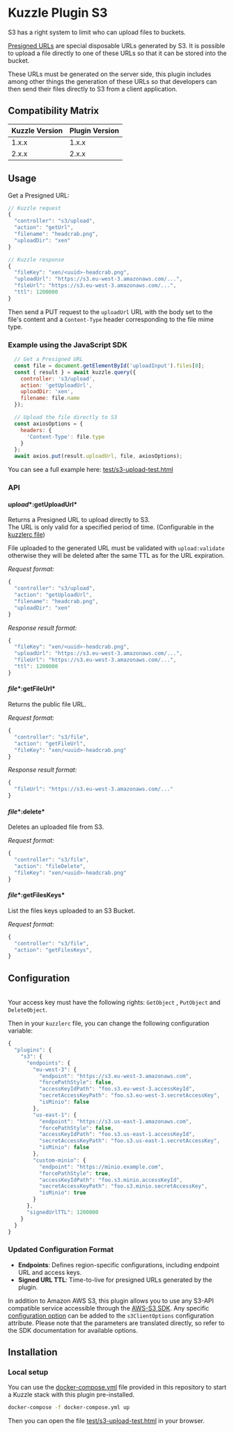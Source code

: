 # Kuzzle Plugin S3

S3 has a right system to limit who can upload files to buckets.

[Presigned URLs](https://docs.aws.amazon.com/AmazonS3/latest/dev/PresignedUrlUploadObject.html) are special disposable URLs generated by S3. It is possible to upload a file directly to one of these URLs so that it can be stored into the bucket.

These URLs must be generated on the server side, this plugin includes among other things the generation of these URLs so that developers can then send their files directly to S3 from a client application.

## Compatibility Matrix

| Kuzzle Version | Plugin Version |
| -------------- | -------------- |
| 1.x.x          | 1.x.x          |
| 2.x.x          | 2.x.x          |

## Usage

Get a Presigned URL:

```javascript
// Kuzzle request
{
  "controller": "s3/upload",
  "action": "getUrl",
  "filename": "headcrab.png",
  "uploadDir": "xen"
}

// Kuzzle response
{
  "fileKey": "xen/<uuid>-headcrab.png",
  "uploadUrl": "https://s3.eu-west-3.amazonaws.com/...",
  "fileUrl": "https://s3.eu-west-3.amazonaws.com/...",
  "ttl": 1200000
}
```

Then send a PUT request to the `uploadUrl` URL with the body set to the file's content and a `Content-Type` header corresponding to the file mime type.

### Example using the JavaScript SDK

```js
  // Get a Presigned URL
  const file = document.getElementById('uploadInput').files[0];
  const { result } = await kuzzle.query({
    controller: 's3/upload',
    action: 'getUploadUrl',
    uploadDir: 'xen',
    filename: file.name
  });

  // Upload the file directly to S3
  const axiosOptions = {
    headers: {
      'Content-Type': file.type
    }
  };
  await axios.put(result.uploadUrl, file, axiosOptions);

```

You can see a full example here: [test/s3-upload-test.html](test/s3-upload-test.html)

### API

#### *upload*\*:getUploadUrl\*

Returns a Presigned URL to upload directly to S3.\
The URL is only valid for a specified period of time. (Configurable in the [kuzzlerc file](https://docs.kuzzle.io/plugins/2/manual-setup/config/))

File uploaded to the generated URL must be validated with `upload:validate` otherwise they will be deleted after the same TTL as for the URL expiration.

*Request format:*

```javascript
{
  "controller": "s3/upload",
  "action": "getUploadUrl",
  "filename": "headcrab.png",
  "uploadDir": "xen"
}
```

*Response result format:*

```javascript
{
  "fileKey": "xen/<uuid>-headcrab.png",
  "uploadUrl": "https://s3.eu-west-3.amazonaws.com/...",
  "fileUrl": "https://s3.eu-west-3.amazonaws.com/...",
  "ttl": 1200000
}
```

#### *file*\*:getFileUrl\*

Returns the public file URL.

*Request format:*

```javascript
{
  "controller": "s3/file",
  "action": "getFileUrl",
  "fileKey": "xen/<uuid>-headcrab.png"
}
```

*Response result format:*

```javascript
{
  "fileUrl": "https://s3.eu-west-3.amazonaws.com/..."
}
```

#### *file*\*:delete\*

Deletes an uploaded file from S3.

*Request format:*

```javascript
{
  "controller": "s3/file",
  "action": "fileDelete",
  "fileKey": "xen/<uuid>-headcrab.png"
}
```

#### *file*\*:getFilesKeys\*

List the files keys uploaded to an S3 Bucket.

*Request format:*

```javascript
{
  "controller": "s3/file",
  "action": "getFilesKeys",
}
```

## Configuration

\
Your access key must have the following rights: `GetObject` , `PutObject` and `DeleteObject`.

Then in your `kuzzlerc` file, you can change the following configuration variable:

```js
{
  "plugins": {
    "s3": {
      "endpoints": {
        "eu-west-3": {
          "endpoint": "https://s3.eu-west-3.amazonaws.com",
          "forcePathStyle": false,
          "accessKeyIdPath": "foo.s3.eu-west-3.accessKeyId",
          "secretAccessKeyPath": "foo.s3.eu-west-3.secretAccessKey",
          "isMinio": false
        },
        "us-east-1": {
          "endpoint": "https://s3.us-east-1.amazonaws.com",
          "forcePathStyle": false,
          "accessKeyIdPath": "foo.s3.us-east-1.accessKeyId",
          "secretAccessKeyPath": "foo.s3.us-east-1.secretAccessKey",
          "isMinio": false
        },
        "custom-minio": {
          "endpoint": "https://minio.example.com",
          "forcePathStyle": true,
          "accessKeyIdPath": "foo.s3.minio.accessKeyId",
          "secretAccessKeyPath": "foo.s3.minio.secretAccessKey",
          "isMinio": true
        }
      },
      "signedUrlTTL": 1200000
    }
  }
}
```

### Updated Configuration Format

- **Endpoints**: Defines region-specific configurations, including endpoint URL and access keys.
- **Signed URL TTL**: Time-to-live for presigned URLs generated by the plugin.

In addition to Amazon AWS S3, this plugin allows you to use any S3-API compatible service accessible through the [AWS-S3 SDK](https://docs.aws.amazon.com/AWSJavaScriptSDK/latest/AWS/S3.html). Any specific [configuration option](https://docs.aws.amazon.com/AWSJavaScriptSDK/latest/AWS/S3.html#constructor-property) can be added to the `s3ClientOptions` configuration attribute. Please note that the parameters are translated directly, so refer to the SDK documentation for available options.

## Installation

### Local setup

You can use the [docker-compose.yml](docker/docker-compose.yml) file provided in this repository to start a Kuzzle stack with this plugin pre-installed.

```bash
docker-compose -f docker-compose.yml up
```

Then you can open the file [test/s3-upload-test.html](test/s3-upload-test.html) in your browser.

